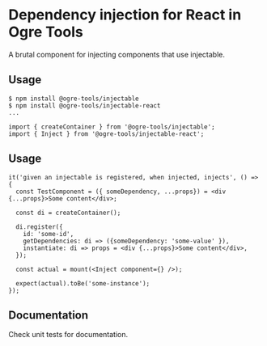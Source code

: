 # Dependency injection for React in Ogre Tools

A brutal component for injecting components that use injectable.

## Usage

```
$ npm install @ogre-tools/injectable
$ npm install @ogre-tools/injectable-react
...

import { createContainer } from '@ogre-tools/injectable';
import { Inject } from '@ogre-tools/injectable-react';
```

## Usage

```
it('given an injectable is registered, when injected, injects', () => {
  const TestComponent = ({ someDependency, ...props}) = <div {...props}>Some content</div>;

  const di = createContainer();

  di.register({
    id: 'some-id',
    getDependencies: di => ({someDependency: 'some-value' }),
    instantiate: di => props = <div {...props}>Some content</div>,
  });

  const actual = mount(<Inject component={} />);

  expect(actual).toBe('some-instance');
});
```

## Documentation

Check unit tests for documentation.
